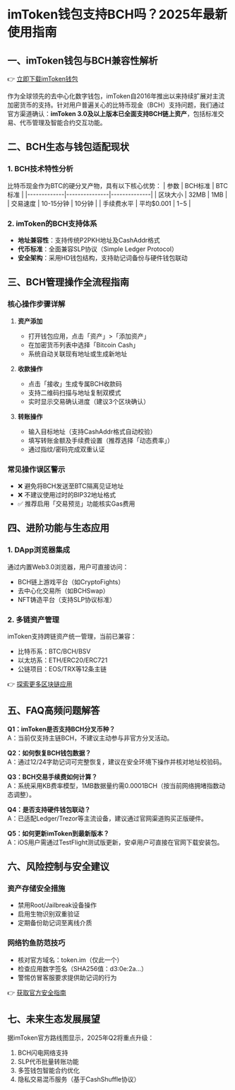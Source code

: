 # imToken钱包支持BCH吗？2025年最新使用指南

## 一、imToken钱包与BCH兼容性解析
👉 [立即下载imToken钱包](https://bit.ly/okx_welcome)

作为全球领先的去中心化数字钱包，imToken自2016年推出以来持续扩展对主流加密货币的支持。针对用户普遍关心的比特币现金（BCH）支持问题，我们通过官方渠道确认：**imToken 3.0及以上版本已全面支持BCH链上资产**，包括标准交易、代币管理及智能合约交互功能。

## 二、BCH生态与钱包适配现状
### 1. BCH技术特性分析
比特币现金作为BTC的硬分叉产物，具有以下核心优势：
| 参数        | BCH标准       | BTC标准      |
|-------------|---------------|--------------|
| 区块大小    | 32MB          | 1MB          |
| 交易速度    | 10-15分钟     | 10分钟       |
| 手续费水平  | 平均$0.001    | $1-$5        |

### 2. imToken的BCH支持体系
- **地址兼容性**：支持传统P2PKH地址及CashAddr格式
- **代币标准**：全面兼容SLP协议（Simple Ledger Protocol）
- **安全架构**：采用HD钱包结构，支持助记词备份与硬件钱包联动

## 三、BCH管理操作全流程指南
### 核心操作步骤详解
1. **资产添加**
   - 打开钱包应用，点击「资产」>「添加资产」
   - 在加密货币列表中选择「Bitcoin Cash」
   - 系统自动关联现有地址或生成新地址

2. **收款操作**
   - 点击「接收」生成专属BCH收款码
   - 支持二维码扫描与地址复制双模式
   - 实时显示交易确认进度（建议3个区块确认）

3. **转账操作**
   - 输入目标地址（支持CashAddr格式自动校验）
   - 填写转账金额及手续费设置（推荐选择「动态费率」）
   - 通过指纹/密码完成双重认证

### 常见操作误区警示
- ❌ 避免将BCH发送至BTC隔离见证地址
- ❌ 不建议使用过时的BIP32地址格式
- ✅ 推荐启用「交易预览」功能核实Gas费用

## 四、进阶功能与生态应用
### 1. DApp浏览器集成
通过内置Web3.0浏览器，用户可直接访问：
- BCH链上游戏平台（如CryptoFights）
- 去中心化交易所（如BCHSwap）
- NFT铸造平台（支持SLP协议标准）

### 2. 多链资产管理
imToken支持跨链资产统一管理，当前已兼容：
- 比特币系：BTC/BCH/BSV
- 以太坊系：ETH/ERC20/ERC721
- 公链项目：EOS/TRX等12条主链

👉 [探索更多区块链应用](https://bit.ly/okx_welcome)

## 五、FAQ高频问题解答
**Q1：imToken是否支持BCH分叉币种？**  
A：当前仅支持主链BCH，不建议主动参与非官方分叉活动。

**Q2：如何恢复BCH钱包数据？**  
A：通过12/24字助记词可完整恢复，建议在安全环境下操作并核对地址校验码。

**Q3：BCH交易手续费如何计算？**  
A：系统采用KB费率模型，1MB数据量约需0.0001BCH（按当前网络拥堵指数动态调整）。

**Q4：是否支持硬件钱包联动？**  
A：已适配Ledger/Trezor等主流设备，建议通过官网渠道购买正版硬件。

**Q5：如何更新imToken到最新版本？**  
A：iOS用户需通过TestFlight测试版更新，安卓用户可直接在官网下载安装包。

## 六、风险控制与安全建议
### 资产存储安全措施
- 禁用Root/Jailbreak设备操作
- 启用生物识别双重验证
- 定期备份助记词至离线介质

### 网络钓鱼防范技巧
- 核对官方域名：token.im（仅此一个）
- 检查应用数字签名（SHA256值：d3:0e:2a...）
- 警惕仿冒客服要求提供助记词的行为

👉 [获取官方安全指南](https://bit.ly/okx_welcome)

## 七、未来生态发展展望
据imToken官方路线图显示，2025年Q2将重点升级：
1. BCH闪电网络支持
2. SLP代币批量转账功能
3. 多签钱包智能合约优化
4. 隐私交易混币服务（基于CashShuffle协议）
